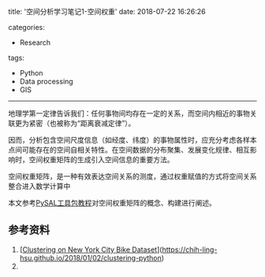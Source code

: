 title: '空间分析学习笔记1-空间权重'
date: 2018-07-22 16:26:26

categories:

- Research

tags: 

- Python
- Data processing
- GIS

------

地理学第一定律告诉我们：任何事物间均存在一定的关系，而空间内相近的事物关联更为紧密（也被称为“距离衰减定律”）。

因而，分析包含空间尺度信息（如经度、纬度）的事物属性时，应充分考虑各样本点间可能存在的空间自相关特性。在空间数据的分布聚集、发展变化规律、相互影响时，空间权重矩阵的生成引入空间信息的重要方法。

空间权重矩阵，是一种有效表达空间关系的测度，通过权重赋值的方式将空间关系整合进入数学计算中

本文参考[PySAL工具包教程](http://darribas.org/gds_scipy16/gds_scipy16.pdf)对空间权重矩阵的概念、构建进行阐述。

<!--more-->







## 参考资料

1. [[Clustering on New York City Bike Dataset](https://chih-ling-hsu.github.io/2018/01/02/clustering-python)](https://chih-ling-hsu.github.io/2018/01/02/clustering-python)
2. 

